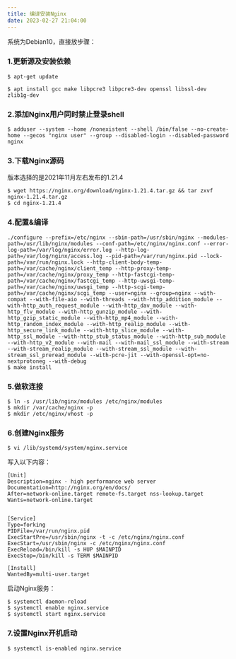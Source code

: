 ```yaml
---
title: 编译安装Nginx
date: 2023-02-27 21:04:00
---
```

系统为Debian10，直接放步骤：
<!--more-->

### 1.更新源及安装依赖
	$ apt-get update

	$ apt install gcc make libpcre3 libpcre3-dev openssl libssl-dev zlib1g-dev

### 2.添加Nginx用户同时禁止登录shell
	$ adduser --system --home /nonexistent --shell /bin/false --no-create-home --gecos "nginx user" --group --disabled-login --disabled-password nginx

### 3.下载Nginx源码
版本选择的是2021年11月左右发布的1.21.4

	$ wget https://nginx.org/download/nginx-1.21.4.tar.gz && tar zxvf nginx-1.21.4.tar.gz
	$ cd nginx-1.21.4

### 4.配置&编译
	./configure --prefix=/etc/nginx --sbin-path=/usr/sbin/nginx --modules-path=/usr/lib/nginx/modules --conf-path=/etc/nginx/nginx.conf --error-log-path=/var/log/nginx/error.log --http-log-path=/var/log/nginx/access.log --pid-path=/var/run/nginx.pid --lock-path=/var/run/nginx.lock --http-client-body-temp-path=/var/cache/nginx/client_temp --http-proxy-temp-path=/var/cache/nginx/proxy_temp --http-fastcgi-temp-path=/var/cache/nginx/fastcgi_temp --http-uwsgi-temp-path=/var/cache/nginx/uwsgi_temp --http-scgi-temp-path=/var/cache/nginx/scgi_temp --user=nginx --group=nginx --with-compat --with-file-aio --with-threads --with-http_addition_module --with-http_auth_request_module --with-http_dav_module --with-http_flv_module --with-http_gunzip_module --with-http_gzip_static_module --with-http_mp4_module --with-http_random_index_module --with-http_realip_module --with-http_secure_link_module --with-http_slice_module --with-http_ssl_module --with-http_stub_status_module --with-http_sub_module --with-http_v2_module --with-mail --with-mail_ssl_module --with-stream --with-stream_realip_module --with-stream_ssl_module --with-stream_ssl_preread_module --with-pcre-jit --with-openssl-opt=no-nextprotoneg --with-debug
	$ make install

### 5.做软连接
	$ ln -s /usr/lib/nginx/modules /etc/nginx/modules
	$ mkdir /var/cache/nginx -p
	$ mkdir /etc/nginx/vhost -p

### 6.创建Nginx服务
	$ vi /lib/systemd/system/nginx.service
写入以下内容：

	[Unit]
	Description=nginx - high performance web server
	Documentation=http://nginx.org/en/docs/
	After=network-online.target remote-fs.target nss-lookup.target
	Wants=network-online.target


	[Service]
	Type=forking
	PIDFile=/var/run/nginx.pid
	ExecStartPre=/usr/sbin/nginx -t -c /etc/nginx/nginx.conf
	ExecStart=/usr/sbin/nginx -c /etc/nginx/nginx.conf
	ExecReload=/bin/kill -s HUP $MAINPID
	ExecStop=/bin/kill -s TERM $MAINPID

	[Install]
	WantedBy=multi-user.target

启动Nginx服务：

	$ systemctl daemon-reload
	$ systemctl enable nginx.service
	$ systemctl start nginx.service

### 7.设置Nginx开机启动
	$ systemctl is-enabled nginx.service


